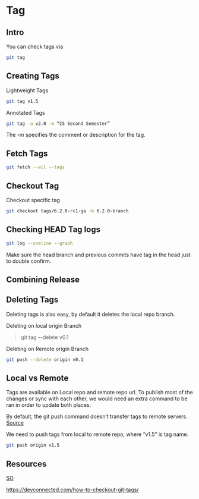 # Tag

## Intro

You can check tags via

```sh
git tag
```

## Creating Tags

Lightweight Tags

```sh 
git tag v1.5
```

Annotated Tags

```sh 
git tag -a v2.0 -m “CS Second Semester”
```


The -m specifies the comment or description for the tag.


## Fetch Tags

```sh
git fetch --all --tags
```

## Checkout Tag

Checkout specific tag 

```sh
git checkout tags/6.2.0-rc1-ga -b 6.2.0-branch
```

## Checking HEAD Tag logs

```sh
git log --oneline --graph
```

Make sure the head branch and previous commits have tag in the head just to double confirm.



## Combining Release

## Deleting Tags

Deleting tags is also easy, by default it deletes the local repo branch.

Deleting on local origin Branch

> git tag --delete v0.1

Deleting on Remote origin Branch

```sh
git push --delete origin v0.1
```

## Local vs Remote

Tags are available on Local repo and remote repo url. To publish most of the changes or sync with each other, we would need an extra command to be ran in order to update both places.

By default, the git push command doesn’t transfer tags to remote servers. [Source](https://git-scm.com/book/en/v2/Git-Basics-Tagging)

We need to push tags from local to remote repo, where “v1.5” is tag name.

```sh
git push origin v1.5
``` 


## Resources

[SO](https://stackoverflow.com/questions/18216991/create-a-tag-in-a-github-repository)

https://devconnected.com/how-to-checkout-git-tags/
